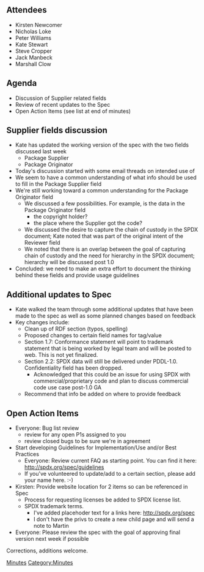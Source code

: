 ## Attendees

  - Kirsten Newcomer
  - Nicholas Loke
  - Peter Williams
  - Kate Stewart
  - Steve Cropper
  - Jack Manbeck
  - Marshall Clow

## Agenda

  - Discussion of Supplier related fields
  - Review of recent updates to the Spec
  - Open Action Items (see list at end of minutes)

## Supplier fields discussion

  - Kate has updated the working version of the spec with the two fields
    discussed last week
      - Package Supplier
      - Package Originator
  - Today's discussion started with some email threads on intended use
    of
  - We seem to have a common understanding of what info should be used
    to fill in the Package Supplier field
  - We're still working toward a common understanding for the Package
    Originator field
      - We discussed a few possibilities. For example, is the data in
        the Package Originator field
          - the copyright holder?
          - the place where the Supplier got the code?
      - We discussed the desire to capture the chain of custody in the
        SPDX document; Kate noted that was part of the original intent
        of the Reviewer field
      - We noted that there is an overlap between the goal of capturing
        chain of custody and the need for hierarchy in the SPDX
        document; hierarchy will be discussed post 1.0
  - Concluded: we need to make an extra effort to document the thinking
    behind these fields and provide usage guidelines

## Additional updates to Spec

  - Kate walked the team through some additional updates that have been
    made to the spec as well as some planned changes based on feedback
  - Key changes include:
      - Clean up of RDF section (typos, spelling)
      - Proposed changes to certain field names for tag/value
      - Section 1.7: Conformance statement will point to trademark
        statement that is being worked by legal team and will be posted
        to web. This is not yet finalized.
      - Section 2.2: SPDX data will still be delivered under PDDL-1.0.
        Confidentiality field has been dropped.
          - Acknowledged that this could be an issue for using SPDX with
            commercial/proprietary code and plan to discuss commercial
            code use case post-1.0 GA
      - Recommend that info be added on where to provide feedback

## Open Action Items

  - Everyone: Bug list review
      - review for any open P1s assigned to you
      - review closed bugs to be sure we're in agreement
  - Start developing Guidelines for Implementation/Use and/or Best
    Practices
      - Everyone: Review current FAQ as starting point. You can find it
        here: <http://spdx.org/spec/guidelines>
      - If you've volunteered to update/add to a certain section, please
        add your name here. :-)
  - Kirsten: Provide website location for 2 items so can be referenced
    in Spec
      - Process for requesting licenses be added to SPDX license list.
      - SPDX trademark terms.
          - I've added placehoder text for a links here:
            <http://spdx.org/spec>
          - I don't have the privs to create a new child page and will
            send a note to Martin
  - Everyone: Please review the spec with the goal of approving final
    version next week if possible

Corrections, additions welcome.

[Minutes](Category:Technical "wikilink")
[Category:Minutes](Category:Minutes "wikilink")
